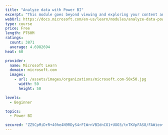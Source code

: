 ```yaml
---
title: "Analyze data with Power BI"
excerpt: "This module goes beyond viewing and exploring your content and explains how to interact with it by working with reports and dashboards to uncover and share new business insights."
webUrl: https://docs.microsoft.com/en-us/learn/modules/analyze-data-power-bi/
type: course
price: Free
length: PT60M
ratings:
  count: 3871
  average: 4.6982694
heat: 60

provider:
  name: Microsoft Learn
  domain: microsoft.com
  images:
    - url: /assets/images/organizations/microsoft.com-50x50.jpg
      width: 50
      height: 50

levels:
  - Beginner

topics:
  - Power BI

secured: "ZZ5CpMiDrR+40he4N9RDyS4rF1WrnVBIdnCO1+UOO3/tnTKVpFAS8/FAWieo+6guLrzhvwLh0TXFqvZSNk+YPV7BAS5uTwJgHjfFGN7CdtaUc5RsJL7jxKvzjbwGtps+FPg+eXLufdEUlC0CIhMXG9fJWzM40WZRYHCr+uUe9P2lSW/kceZmHvvkcaW7sEk7Soq8VzmRQWt1qDXXbCtEQ98tYYglwpCqJ8zgZNyjwPHeXGb/QoyWyK77f9QdClJTHa9vMVov9MjW5XWBF14z1APqNT1Dj4njrY7orYyhzG34jUsunxg9+vyTywJLZRqBpSOrFl0cGIjSHeMzttPlXKVN+00Bw4czphtD4RSQnC29sJostUgAwhzlJQ6IxZJ7ha0HkyAV4E9xOHJx+Xe9xg==;uC6CCo8cS0/q4BSQtyU1GA=="
---
```


